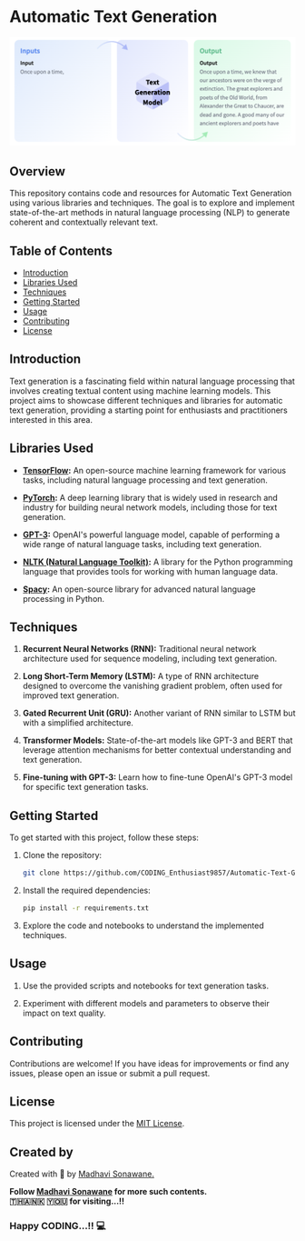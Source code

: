# Automatic Text Generation

![Text Generation](https://github.com/CODING-Enthusiast9857/Automatic_Text_Generation/blob/main/text_generation.png)

## Overview

This repository contains code and resources for Automatic Text Generation using various libraries and techniques. The goal is to explore and implement state-of-the-art methods in natural language processing (NLP) to generate coherent and contextually relevant text.

## Table of Contents

- [Introduction](#introduction)
- [Libraries Used](#libraries-used)
- [Techniques](#techniques)
- [Getting Started](#getting-started)
- [Usage](#usage)
- [Contributing](#contributing)
- [License](#license)

## Introduction

Text generation is a fascinating field within natural language processing that involves creating textual content using machine learning models. This project aims to showcase different techniques and libraries for automatic text generation, providing a starting point for enthusiasts and practitioners interested in this area.

## Libraries Used

- **[TensorFlow](https://www.tensorflow.org/):** An open-source machine learning framework for various tasks, including natural language processing and text generation.

- **[PyTorch](https://pytorch.org/):** A deep learning library that is widely used in research and industry for building neural network models, including those for text generation.

- **[GPT-3](https://www.openai.com/gpt-3/):** OpenAI's powerful language model, capable of performing a wide range of natural language tasks, including text generation.

- **[NLTK (Natural Language Toolkit)](https://www.nltk.org/):** A library for the Python programming language that provides tools for working with human language data.

- **[Spacy](https://spacy.io/):** An open-source library for advanced natural language processing in Python.

## Techniques

1. **Recurrent Neural Networks (RNN):** Traditional neural network architecture used for sequence modeling, including text generation.

2. **Long Short-Term Memory (LSTM):** A type of RNN architecture designed to overcome the vanishing gradient problem, often used for improved text generation.

3. **Gated Recurrent Unit (GRU):** Another variant of RNN similar to LSTM but with a simplified architecture.

4. **Transformer Models:** State-of-the-art models like GPT-3 and BERT that leverage attention mechanisms for better contextual understanding and text generation.

5. **Fine-tuning with GPT-3:** Learn how to fine-tune OpenAI's GPT-3 model for specific text generation tasks.

## Getting Started

To get started with this project, follow these steps:

1. Clone the repository:

    ```bash
    git clone https://github.com/CODING_Enthusiast9857/Automatic-Text-Generation.git
    ```

2. Install the required dependencies:

    ```bash
    pip install -r requirements.txt
    ```

3. Explore the code and notebooks to understand the implemented techniques.

## Usage

1. Use the provided scripts and notebooks for text generation tasks.

2. Experiment with different models and parameters to observe their impact on text quality.

## Contributing

Contributions are welcome! If you have ideas for improvements or find any issues, please open an issue or submit a pull request.

## License

This project is licensed under the [MIT License](LICENSE).

## Created by
Created with &#129293; by <a href="https://github.com/CODING-Enthusiast9857" target="_blank">Madhavi Sonawane.</a>

<b>Follow <a href="https://github.com/CODING-Enthusiast9857" target="_blank">Madhavi Sonawane</a> for more such contents. 
<br> 🇹​​​​​🇭​​​​​🇦​​​​​🇳​​​​​🇰​​​​​ 🇾​​​​​🇴​​​​​🇺​​​​​ for visiting...!!</b> 
<br>

### Happy CODING...!! 💻

